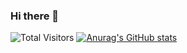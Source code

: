 ### Hi there 👋

<!--
**ayanamiblhx/ayanamiblhx** is a ✨ _special_ ✨ repository because its `README.md` (this file) appears on your GitHub profile.

Here are some ideas to get you started:

- 🔭 I’m currently working on ...
- 🌱 I’m currently learning ...
- 👯 I’m looking to collaborate on ...
- 🤔 I’m looking for help with ...
- 💬 Ask me about ...
- 📫 How to reach me: ...
- 😄 Pronouns: ...
- ⚡ Fun fact: ...
-->

![Total Visitors](https://count.getloli.com/get/@ayanamiblhx?theme=rule34)
[![Anurag's GitHub stats](https://github-readme-stats.vercel.app/api?username=ayanamiblhx)](https://github.com/anuraghazra/github-readme-stats)
